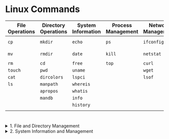 # Linux Commands

| **File Operations** | **Directory Operations** | **System Information** | **Process Management** | **Network Management** | **Text Processing** | **Package Management** | **Disk Operations** | **Security Tools**   |
|---------------------|--------------------------|------------------------|------------------------|------------------------|----------------------|------------------------|---------------------|-----------------------|
| `cp`                | `mkdir`                  | `echo`                 | `ps`                   | `ifconfig`             | `grep`               | `apt-get`              | `fdisk`             | `aircrack-ng`         |
| `mv`                | `rmdir`                  | `date`                 | `kill`                 | `netstat`              | `sort`               | `nano`                 | `testdisk`          | `wesside-ng`          |
| `rm`                | `cd`                     | `free`                 | `top`                  | `curl`                 | `sed`                | `man`                  | `df`                | `dnsenum`             |
| `touch`             | `pwd`                    | `uname`                |                        | `wget`                 | `awk`                |                        | `du`                | `dnsmap`              |
| `cat`               | `dircolors`              | `lspci`                |                        | `lsof`                 | `more`               |                        | `lsblk`             | `dmitry`              |
| `ls`                | `manpath`                | `whereis`              |                        |                        | `less`               |                        | `mount`             |                       |
|                     | `apropos`                | `whatis`               |                        |                        |                      |                        | `umount`            |                       |
|                     | `mandb`                  | `info`                 |                        |                        |                      |                        | `blkid`             |                       |
|                     |                          | `history`              |                        |                        |                      |                        | `ls`                |                       |
|                     |                          |                        |                        |                        |                      |                        |                     |                       |


#

<details>
  <summary> 1. File and Directory Management</summary>


1. **`echo`**: Display a line of text.
   ```sh
   echo "Hello, World!"
   ```
2. **`mv`**: Move or rename files.
   ```sh
   mv oldfile.txt newfile.txt
   ```
3. **`cp`**: Copy files and directories.
   ```sh
   cp source.txt destination.txt
   ```
4. **`mkdir`**: Create directories.
   ```sh
   mkdir new_directory
   ```
5. **`rmdir`**: Remove empty directories.
   ```sh
   rmdir old_directory
   ```
6. **`clear`**: Clear the terminal screen.
   ```sh
   clear
   ```
7. **`cal` and `ncal`**: Display a calendar.
   ```sh
   cal    # Display current month's calendar
   ncal   # Display calendar in an alternative layout
   ```
8. **`pwd`**: Print the current working directory.
   ```sh
   pwd
   ```
9. **`date`**: Display or set the system date and time.
   ```sh
   date
   ```
10. **`free`**: Display memory usage.
    ```sh
    free -h   # Display memory usage in human-readable format
    ```
11. **`du`**: Estimate file space usage.
    ```sh
    du -h    # Display disk usage in human-readable format
    ```
12. **`df`**: Report file system disk space usage.
    ```sh
    df -h    # Display disk space usage in human-readable format
    ```
13. **`cat`**: Concatenate and display files.
    ```sh
    cat file.txt
    ```
14. **`ls`**: List directory contents.
    ```sh
    ls -l    # List in long format
    ```
15. **`rm`**: Remove files or directories.
    ```sh
    rm file.txt
    ```
16. **`lspci`**: List all PCI devices.
    ```sh
    lspci
    ```
</details>

<details>
  <summary>2. System Information and Management</summary>

1. **`whereis`**: Locate the binary, source, and manual page files for a command.
    ```sh
    whereis ls
    ```
2. **`whatis`** and **`info`**: Display one-line manual page descriptions and detailed command information.
    ```sh
    whatis ls
    info ls
    ```
3. **`cd`**: Change the current directory.
    ```sh
    cd /path/to/directory
    ```
4. **`more`**: View file contents one screen at a time.
    ```sh
    more file.txt
    ```
5. **`less`**: View file contents with backward movement.
    ```sh
    less file.txt
    ```
6. **`dircolors`**: Set up color definitions for `ls`.
    ```sh
    dircolors
    ```
7. **`manpath`**: Determine search path for manual pages.
    ```sh
    manpath
    ```
8. **`apropos`**: Search the manual page names and descriptions.
    ```sh
    apropos keyword
    ```
9. **`mandb`**: Create or update the manual page index caches.
    ```sh
    mandb
    ```
10. **`history`**: Show the command history.
    ```sh
    history
    ```
11. **`sort`**: Sort lines of text files.
    ```sh
    sort file.txt
    ```
12. **`fdisk`**: Manipulate disk partition table.
    ```sh
    fdisk -l   # List disk partitions
    ```
13. **`locate`**: Find files by name.
    ```sh
    locate filename
    ```
14. **`find`**: Search for files in a directory hierarchy.
    ```sh
    find /path -name filename
    ```
15. **`ifconfig`**: Configure network interfaces.
    ```sh
    ifconfig
    ```
16. **`apt-get`**: Package handling utility.
    ```sh
    sudo apt-get update    # Update package lists
    ```
17. **`nano`**: Text editor in the terminal.
    ```sh
    nano file.txt
    ```
18. **`man`**: Display the manual page for a command.
    ```sh
    man ls
    ```
19. **`aircrack-ng`**: Network security tool.
    ```sh
    aircrack-ng file.cap
    ```
20. **`wesside-ng`**: Automate WEP key recovery.
    ```sh
    wesside-ng -i wlan0
    ```
21. **`testdisk`**: Data recovery tool.
    ```sh
    testdisk
    ```
22. **`touch`**: Change file timestamps or create empty files.
    ```sh
    touch newfile.txt
    ```
23. **`head`**: Output the first part of files.
    ```sh
    head file.txt
    ```
24. **`tail`**: Output the last part of files.
    ```sh
    tail file.txt
    ```
25. **`grep`**: Print lines matching a pattern.
    ```sh
    grep "pattern" file.txt
    ```
26. **`chmod`**: Change file modes or Access Control Lists.
    ```sh
    chmod 755 file.txt
    ```
27. **`chown`**: Change file owner and group.
    ```sh
    chown user:group file.txt
    ```
28. **`ps`**: Report a snapshot of current processes.
    ```sh
    ps aux
    ```
29. **`kill`**: Send a signal to a process.
    ```sh
    kill 1234    # Kill process with PID 1234
    ```
30. **`uname`**: Print system information.
    ```sh
    uname -a
    ```
31. **`top`**: Display real-time system information, including active processes.
    ```sh
    top
    ```
32. **`wget`**: Non-interactive network downloader.
    ```sh
    wget http://example.com/file
    ```
33. **`curl`**: Transfer data from or to a server.
    ```sh
    curl http://example.com
    ```
34. **`sed`**: Stream editor for filtering and transforming text.
    ```sh
    sed 's/old/new/g' file.txt
    ```
35. **`netstat`**: Print network connections, routing tables, interface statistics, masquerade connections, and multicast memberships.
    ```sh
    netstat -an
    ```
36. **`lsof`**: List open files.
    ```sh
    lsof
    ```
37. **`dnsenum`**: Enumerate DNS information.
    ```sh
    dnsenum example.com
    ```
38. **`dnsmap`**: Network discovery by brute force.
    ```sh
    dnsmap example.com
    ```
39. **`dmitry`**: Deepmagic Information Gathering Tool.
    ```sh
    dmitry -winsepfbo example.com
    ```
</details>

#

